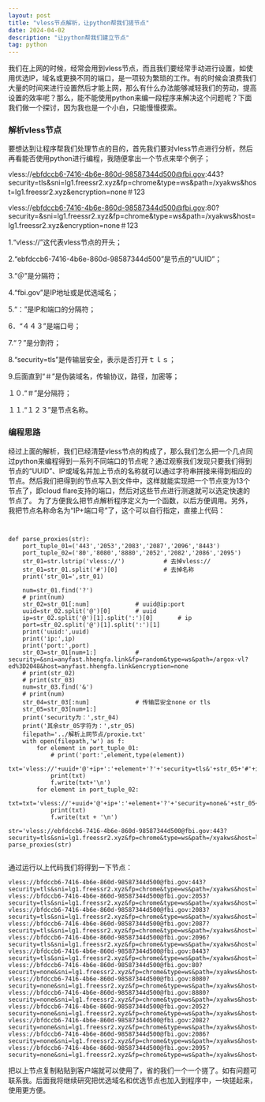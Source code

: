 ```yaml
---
layout: post
title: "vless节点解析，让python帮我们搓节点"
date: 2024-04-02
description: "让python帮我们建立节点"
tag: python
---  
```

我们在上网的时候，经常会用到vless节点，而且我们要经常手动进行设置，如使用优选IP，域名或更换不同的端口，是一项较为繁琐的工作。有的时候会浪费我们大量的时间来进行设置然后才能上网，那么有什么办法能够减轻我们的劳动，提高设置的效率呢？那么，能不能使用python来编一段程序来解决这个问题呢？下面我们做一个探讨，因为我也是一个小白，只能慢慢摸索。  

### 解析vless节点  

要想达到让程序帮我们处理节点的目的，首先我们要对vless节点进行分析，然后再看能否使用python进行编程，我随便拿出一个节点来举个例子；  

vless://ebfdccb6-7416-4b6e-860d-98587344d500@fbi.gov:443?security=tls&sni=lg1.freessr2.xyz&fp=chrome&type=ws&path=/xyakws&host=lg1.freessr2.xyz&encryption=none＃123  

vless://ebfdccb6-7416-4b6e-860d-98587344d500@fbi.gov:80?security=&sni=lg1.freessr2.xyz&fp=chrome&type=ws&path=/xyakws&host=lg1.freessr2.xyz&encryption=none＃123  

1.“vless://”这代表vless节点的开头；  　　

2.“ebfdccb6-7416-4b6e-860d-98587344d500”是节点的“UUID”；  　

3.“＠”是分隔符；　  　

4.“fbi.gov”是IP地址或是优选域名；　  　

5.“：”是IP和端口的分隔符；  　　

6．“４４３”是端口号；  　　

7.“？”是分割符；  　

8.“security=tls”是传输层安全，表示是否打开ｔｌｓ；　  　

9.后面直到“＃”是伪装域名，传输协议，路径，加密等；  

１０.“＃”是分隔符；  

１１.“１２３”是节点名称。  

### 编程思路  

经过上面的解析，我们已经清楚vless节点的构成了，那么我们怎么把一个几点同过python来编程得到一系列不同端口的节点呢？通过观察我们发现只要我们得到节点的“UUID”、IP或域名并加上节点的名称就可以通过字符串拼接来得到相应的节点。然后我们把得到的节点写入到文件中，这样就能实现把一个节点变为13个节点了，即cloud flare支持的端口，然后对这些节点进行测速就可以选定快速的节点了。
为了方便我么把节点解析程序定义为一个函数，以后方便调用。另外，我把节点名称命名为“IP+端口号”了，这个可以自行指定，直接上代码：
```


def parse_proxies(str):
    port_tuple_01=('443','2053','2083','2087','2096','8443')
    port_tuple_02=('80','8080','8880','2052','2082','2086','2095')
    str_01=str.lstrip('vless://')           # 去掉vless://
    str_01=str_01.split('#')[0]             # 去掉名称
    print('str_01=',str_01)

    num=str_01.find('?')
    # print(num)
    str_02=str_01[:num]             # uuid@ip:port
    uuid=str_02.split('@')[0]       # uuid
    ip=str_02.split('@')[1].split(':')[0]       # ip
    port=str_02.split('@')[1].split(':')[1]
    print('uuid:',uuid)
    print('ip:',ip)
    print('port:',port)
    str_03=str_01[num+1:]           # security=&sni=anyfast.hhengfa.link&fp=random&type=ws&path=/argox-vl?ed%3D2048&host=anyfast.hhengfa.link&encryption=none
    # print(str_02)
    # print(str_03)
    num=str_03.find('&')
    # print(num)
    str_04=str_03[:num]             # 传输层安全none or tls
    str_05=str_03[num+1:]
    print('security为：',str_04)
    print('其余str_05字符为：',str_05)
    filepath='../解析上网节点/proxie.txt'
    with open(filepath,'w') as f:
        for element in port_tuple_01:
            # print('port:',element,type(element))
            txt='vless://'+uuid+'@'+ip+':'+element+'?'+'security=tls&'+str_05+'#'+ip+':'+element
            print(txt)
            f.write(txt+'\n')
        for element in port_tuple_02:
            txt=txt='vless://'+uuid+'@'+ip+':'+element+'?'+'security=none&'+str_05+'#'+ip+':'+element
            print(txt)
            f.write(txt + '\n')

str='vless://ebfdccb6-7416-4b6e-860d-98587344d500@fbi.gov:443?security=tls&sni=lg1.freessr2.xyz&fp=chrome&type=ws&path=/xyakws&host=lg1.freessr2.xyz&encryption=none#123'
parse_proxies(str)


```

通过运行以上代码我们将得到一下节点：

```
vless://bfdccb6-7416-4b6e-860d-98587344d500@fbi.gov:443?security=tls&sni=lg1.freessr2.xyz&fp=chrome&type=ws&path=/xyakws&host=lg1.freessr2.xyz&encryption=none#fbi.gov:443
vless://bfdccb6-7416-4b6e-860d-98587344d500@fbi.gov:2053?security=tls&sni=lg1.freessr2.xyz&fp=chrome&type=ws&path=/xyakws&host=lg1.freessr2.xyz&encryption=none#fbi.gov:2053
vless://bfdccb6-7416-4b6e-860d-98587344d500@fbi.gov:2083?security=tls&sni=lg1.freessr2.xyz&fp=chrome&type=ws&path=/xyakws&host=lg1.freessr2.xyz&encryption=none#fbi.gov:2083
vless://bfdccb6-7416-4b6e-860d-98587344d500@fbi.gov:2087?security=tls&sni=lg1.freessr2.xyz&fp=chrome&type=ws&path=/xyakws&host=lg1.freessr2.xyz&encryption=none#fbi.gov:2087
vless://bfdccb6-7416-4b6e-860d-98587344d500@fbi.gov:2096?security=tls&sni=lg1.freessr2.xyz&fp=chrome&type=ws&path=/xyakws&host=lg1.freessr2.xyz&encryption=none#fbi.gov:2096
vless://bfdccb6-7416-4b6e-860d-98587344d500@fbi.gov:8443?security=tls&sni=lg1.freessr2.xyz&fp=chrome&type=ws&path=/xyakws&host=lg1.freessr2.xyz&encryption=none#fbi.gov:8443
vless://bfdccb6-7416-4b6e-860d-98587344d500@fbi.gov:80?security=none&sni=lg1.freessr2.xyz&fp=chrome&type=ws&path=/xyakws&host=lg1.freessr2.xyz&encryption=none#fbi.gov:80
vless://bfdccb6-7416-4b6e-860d-98587344d500@fbi.gov:8080?security=none&sni=lg1.freessr2.xyz&fp=chrome&type=ws&path=/xyakws&host=lg1.freessr2.xyz&encryption=none#fbi.gov:8080
vless://bfdccb6-7416-4b6e-860d-98587344d500@fbi.gov:8880?security=none&sni=lg1.freessr2.xyz&fp=chrome&type=ws&path=/xyakws&host=lg1.freessr2.xyz&encryption=none#fbi.gov:8880
vless://bfdccb6-7416-4b6e-860d-98587344d500@fbi.gov:2052?security=none&sni=lg1.freessr2.xyz&fp=chrome&type=ws&path=/xyakws&host=lg1.freessr2.xyz&encryption=none#fbi.gov:2052
vless://bfdccb6-7416-4b6e-860d-98587344d500@fbi.gov:2082?security=none&sni=lg1.freessr2.xyz&fp=chrome&type=ws&path=/xyakws&host=lg1.freessr2.xyz&encryption=none#fbi.gov:2082
vless://bfdccb6-7416-4b6e-860d-98587344d500@fbi.gov:2086?security=none&sni=lg1.freessr2.xyz&fp=chrome&type=ws&path=/xyakws&host=lg1.freessr2.xyz&encryption=none#fbi.gov:2086
vless://bfdccb6-7416-4b6e-860d-98587344d500@fbi.gov:2095?security=none&sni=lg1.freessr2.xyz&fp=chrome&type=ws&path=/xyakws&host=lg1.freessr2.xyz&encryption=none#fbi.gov:2095

```

把以上节点复制粘贴到客户端就可以使用了，省的我们一个一个搓了。如有问题可联系我。后面我将继续研究把优选域名和优选节点也加入到程序中，一块搓起来，使用更方便。




